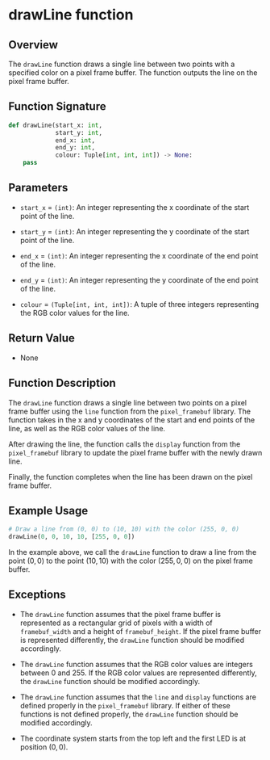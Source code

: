 # drawLine function

## Overview

The `drawLine` function draws a single line between two points with a specified color on a pixel frame buffer. The function outputs the line on the pixel frame buffer.

## Function Signature

```py
def drawLine(start_x: int,
             start_y: int,
             end_x: int,
             end_y: int,
             colour: Tuple[int, int, int]) -> None:
    pass
```

## Parameters

- `start_x` = `(int)`: An integer representing the x coordinate of the start point of the line.

- `start_y` = `(int)`: An integer representing the y coordinate of the start point of the line.

- `end_x` = `(int)`: An integer representing the x coordinate of the end point of the line.

- `end_y` = `(int)`: An integer representing the y coordinate of the end point of the line.

- `colour` = `(Tuple[int, int, int])`: A tuple of three integers representing the RGB color values for the line.

## Return Value

- None

## Function Description

The `drawLine` function draws a single line between two points on a pixel frame buffer using the `line` function from the `pixel_framebuf` library. The function takes in the x and y coordinates of the start and end points of the line, as well as the RGB color values of the line.

After drawing the line, the function calls the `display` function from the `pixel_framebuf` library to update the pixel frame buffer with the newly drawn line.

Finally, the function completes when the line has been drawn on the pixel frame buffer.

## Example Usage

```py
# Draw a line from (0, 0) to (10, 10) with the color (255, 0, 0)
drawLine(0, 0, 10, 10, [255, 0, 0])
```

In the example above, we call the `drawLine` function to draw a line from the point $(0, 0)$ to the point $(10, 10)$ with the color $(255, 0, 0)$ on the pixel frame buffer.

## Exceptions

- The `drawLine` function assumes that the pixel frame buffer is represented as a rectangular grid of pixels with a width of `framebuf_width` and a height of `framebuf_height`. If the pixel frame buffer is represented differently, the `drawLine` function should be modified accordingly.

- The `drawLine` function assumes that the RGB color values are integers between 0 and 255. If the RGB color values are represented differently, the `drawLine` function should be modified accordingly.

- The `drawLine` function assumes that the `line` and `display` functions are defined properly in the `pixel_framebuf` library. If either of these functions is not defined properly, the `drawLine` function should be modified accordingly.

- The coordinate system starts from the top left and the first LED is at position $(0, 0)$.
